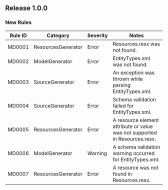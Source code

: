 ## Release 1.0.0

### New Rules

Rule ID | Category           | Severity | Notes
--------|--------------------|----------|---------------------------------------------------------------------------
MD0001  | ResourcesGenerator | Error    | Resources.resx was not found.
MD0002  | ModelGenerator     | Error    | EntityTypes.xml was not found.
MD0003  | SourceGenerator    | Error    | An exception was thrown while parsing EntityTypes.xml.
MD0004  | SourceGenerator    | Error    | Schema validation failed for EntityTypes.xml.
MD0005  | ResourcesGenerator | Error    | A resource element attribute or value was not supported in Resources.resx.
MD0006  | ModelGenerator     | Warning  | A schema validation warning occurred for EntityTypes.xml.
MD0007  | ResourcesGenerator | Error    | A resource was not found in Resources.resx.
